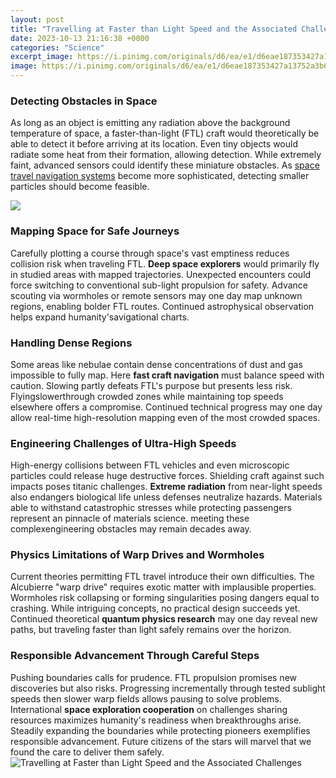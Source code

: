 ```yaml
---
layout: post
title: "Travelling at Faster than Light Speed and the Associated Challenges"
date: 2023-10-13 21:16:38 +0000
categories: "Science"
excerpt_image: https://i.pinimg.com/originals/d6/ea/e1/d6eae187353427a13752a3b69f1317b1.jpg
image: https://i.pinimg.com/originals/d6/ea/e1/d6eae187353427a13752a3b69f1317b1.jpg
---
```


### Detecting Obstacles in Space
As long as an object is emitting any radiation above the background temperature of space, a faster-than-light (FTL) craft would theoretically be able to detect it before arriving at its location. Even tiny objects would radiate some heat from their formation, allowing detection. While extremely faint, advanced sensors could identify these miniature obstacles. As [space travel navigation systems](https://travelokla.github.io/2024-01-05-les-meilleures-fa-xe7ons-de-voyager-entre-les-maldives-et-les-seychelles/) become more sophisticated, detecting smaller particles should become feasible. 

![](http://2.bp.blogspot.com/-oADI_T6Hq8c/Uhn0D22yvNI/AAAAAAAAAHQ/VdQDdUsrJRc/s1600/faster-than-light-travel-characteristics.jpg)
### Mapping Space for Safe Journeys 
Carefully plotting a course through space's vast emptiness reduces collision risk when traveling FTL. **Deep space explorers** would primarily fly in studied areas with mapped trajectories. Unexpected encounters could force switching to conventional sub-light propulsion for safety. Advance scouting via wormholes or remote sensors may one day map unknown regions, enabling bolder FTL routes. Continued astrophysical observation helps expand humanity'savigational charts.
### Handling Dense Regions 
Some areas like nebulae contain dense concentrations of dust and gas impossible to fully map. Here **fast craft navigation** must balance speed with caution. Slowing partly defeats FTL's purpose but presents less risk. Flyingslowerthrough crowded zones while maintaining top speeds elsewhere offers a compromise. Continued technical progress may one day allow real-time high-resolution mapping even of the most crowded spaces. 
### Engineering Challenges of Ultra-High Speeds  
High-energy collisions between FTL vehicles and even microscopic particles could release huge destructive forces. Shielding craft against such impacts poses titanic challenges. **Extreme radiation** from near-light speeds also endangers biological life unless defenses neutralize hazards. Materials able to withstand catastrophic stresses while protecting passengers represent an pinnacle of materials science. meeting these complexengineering obstacles may remain decades away.
### Physics Limitations of Warp Drives and Wormholes
Current theories permitting FTL travel introduce their own difficulties. The Alcubierre "warp drive" requires exotic matter with implausible properties. Wormholes risk collapsing or forming singularities posing dangers equal to crashing. While intriguing concepts, no practical design succeeds yet. Continued theoretical **quantum physics research** may one day reveal new paths, but traveling faster than light safely remains over the horizon.   
### Responsible Advancement Through Careful Steps  
Pushing boundaries calls for prudence. FTL propulsion promises new discoveries but also risks. Progressing incrementally through tested sublight speeds then slower warp fields allows pausing to solve problems. International **space exploration cooperation** on challenges sharing resources maximizes humanity's readiness when breakthroughs arise. Steadily expanding the boundaries while protecting pioneers exemplifies responsible advancement. Future citizens of the stars will marvel that we found the care to deliver them safely.
![Travelling at Faster than Light Speed and the Associated Challenges](https://i.pinimg.com/originals/d6/ea/e1/d6eae187353427a13752a3b69f1317b1.jpg)